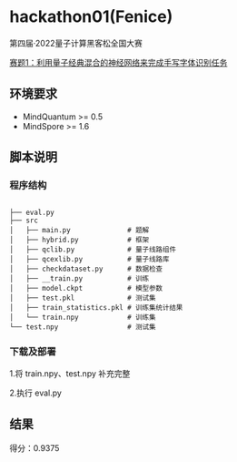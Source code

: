 # hackathon01(Fenice)

第四届·2022量子计算黑客松全国大赛

[赛题1：利用量子经典混合的神经网络来完成手写字体识别任务](https://competition.huaweicloud.com/information/1000041660/circumstance?track=111)

## 环境要求

- MindQuantum >= 0.5
- MindSpore >= 1.6

## 脚本说明

### 程序结构

```text

├── eval.py
├── src
│   ├── main.py              # 题解
│   ├── hybrid.py            # 框架
│   ├── qclib.py             # 量子线路组件
│   ├── qcexlib.py           # 量子线路库
│   ├── checkdataset.py      # 数据检查
│   ├── __train.py           # 训练
│   ├── model.ckpt           # 模型参数
│   ├── test.pkl             # 测试集
│   ├── train_statistics.pkl # 训练集统计结果
│   └── train.npy            # 训练集
└── test.npy                 # 测试集

```

### 下载及部署

1.将 train.npy、test.npy 补充完整

2.执行 eval.py

## 结果

得分：0.9375
